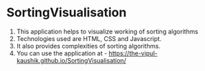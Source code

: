 # SortingVisualisation
1. This application helps to visualize working of sorting algorithms
2. Technologies used are HTML, CSS and Javascript.
3. It also provides complexities of sorting algorithms.
4. You can use the application at - https://the-vipul-kaushik.github.io/SortingVisualisation/

